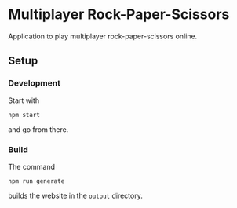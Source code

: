 # Multiplayer Rock-Paper-Scissors
Application to play multiplayer rock-paper-scissors online.

## Setup
### Development
Start with

```shell
npm start
```

and go from there.

### Build
The command

```shell
npm run generate
```

builds the website in the `output` directory.
